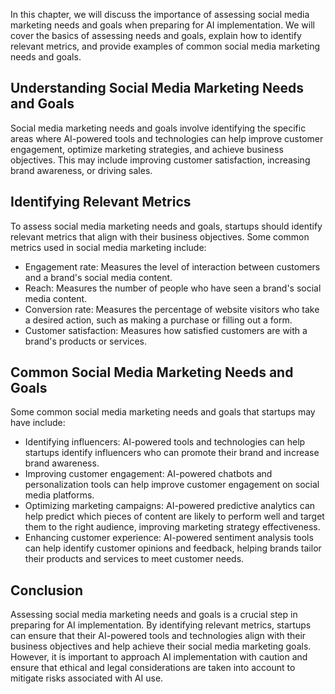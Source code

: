 

In this chapter, we will discuss the importance of assessing social media marketing needs and goals when preparing for AI implementation. We will cover the basics of assessing needs and goals, explain how to identify relevant metrics, and provide examples of common social media marketing needs and goals.

Understanding Social Media Marketing Needs and Goals
----------------------------------------------------

Social media marketing needs and goals involve identifying the specific areas where AI-powered tools and technologies can help improve customer engagement, optimize marketing strategies, and achieve business objectives. This may include improving customer satisfaction, increasing brand awareness, or driving sales.

Identifying Relevant Metrics
----------------------------

To assess social media marketing needs and goals, startups should identify relevant metrics that align with their business objectives. Some common metrics used in social media marketing include:

* Engagement rate: Measures the level of interaction between customers and a brand's social media content.
* Reach: Measures the number of people who have seen a brand's social media content.
* Conversion rate: Measures the percentage of website visitors who take a desired action, such as making a purchase or filling out a form.
* Customer satisfaction: Measures how satisfied customers are with a brand's products or services.

Common Social Media Marketing Needs and Goals
---------------------------------------------

Some common social media marketing needs and goals that startups may have include:

* Identifying influencers: AI-powered tools and technologies can help startups identify influencers who can promote their brand and increase brand awareness.
* Improving customer engagement: AI-powered chatbots and personalization tools can help improve customer engagement on social media platforms.
* Optimizing marketing campaigns: AI-powered predictive analytics can help predict which pieces of content are likely to perform well and target them to the right audience, improving marketing strategy effectiveness.
* Enhancing customer experience: AI-powered sentiment analysis tools can help identify customer opinions and feedback, helping brands tailor their products and services to meet customer needs.

Conclusion
----------

Assessing social media marketing needs and goals is a crucial step in preparing for AI implementation. By identifying relevant metrics, startups can ensure that their AI-powered tools and technologies align with their business objectives and help achieve their social media marketing goals. However, it is important to approach AI implementation with caution and ensure that ethical and legal considerations are taken into account to mitigate risks associated with AI use.
